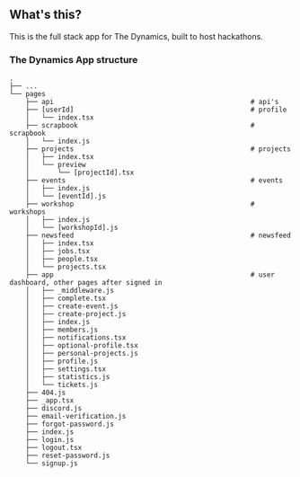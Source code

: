## What's this?

This is the full stack app for The Dynamics, built to host hackathons.


### The Dynamics App structure

    .
    ├── ...
    └── pages
        ├── api                                                 # api's
        ├── [userId]                                            # profile
        │   └── index.tsx
        ├── scrapbook                                           # scrapbook
        │   └── index.js
        ├── projects                                            # projects
        │   ├── index.tsx
        │   └── preview
        │       └── [projectId].tsx
        ├── events                                              # events
        │   ├── index.js
        │   └── [eventId].js
        ├── workshop                                            # workshops
        │   ├── index.js
        │   └── [workshopId].js
        ├── newsfeed                                            # newsfeed
        │   ├── index.tsx
        │   ├── jobs.tsx
        │   ├── people.tsx
        │   └── projects.tsx
        ├── app                                                 # user dashboard, other pages after signed in
        │   ├── _middleware.js
        │   ├── complete.tsx
        │   ├── create-event.js
        │   ├── create-project.js
        │   ├── index.js
        │   ├── members.js
        │   ├── notifications.tsx
        │   ├── optional-profile.tsx
        │   ├── personal-projects.js
        │   ├── profile.js
        │   ├── settings.tsx
        │   ├── statistics.js
        │   └── tickets.js
        ├── 404.js
        ├── _app.tsx
        ├── discord.js
        ├── email-verification.js
        ├── forgot-password.js
        ├── index.js
        ├── login.js
        ├── logout.tsx
        ├── reset-password.js
        └── signup.js
